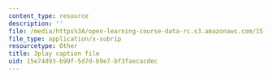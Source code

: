 ```yaml
---
content_type: resource
description: ''
file: /media/https%3A/open-learning-course-data-rc.s3.amazonaws.com/15-s12-blockchain-and-money-fall-2018/15e74d93b99f5d7db9e7bf3faecacdec_5auv_xrvoJk.vtt
file_type: application/x-subrip
resourcetype: Other
title: 3play caption file
uid: 15e74d93-b99f-5d7d-b9e7-bf3faecacdec
---
```

